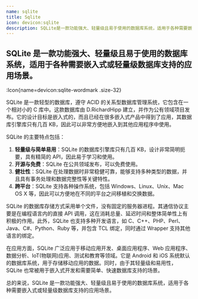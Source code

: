 ```yaml
---
name: sqlite
title: Sqlite
icon: devicon:sqlite
description: SQLite是一款功能强大、轻量级且易于使用的数据库系统，适用于各种需要嵌入式或轻量级数据库支持的应用场景。
---
```


## SQLite 是一款功能强大、轻量级且易于使用的数据库系统，适用于各种需要嵌入式或轻量级数据库支持的应用场景。

:Icon{name=devicon:sqlite-wordmark .size-32}

SQLite 是一款轻型的数据库，遵守 ACID 的关系型数据库管理系统，它包含在一个相对小的 C 库中。这款数据库由 D.RichardHipp 建立，并作为公有领域项目发布。它的设计目标是嵌入式的，而且已经在很多嵌入式产品中得到了应用，其数据库引擎库只有几百 KB，因此可以非常方便地嵌入到其他应用程序中使用。

SQLite 的主要特点包括：

1. **轻量级与简单易用**：SQLite 的数据库引擎库只有几百 KB，设计非常简明扼要，具有精简的 API，因此易于学习和使用。
2. **开源与免费**：SQLite 在公共领域发布，可以免费使用。
3. **健壮性**：SQLite 在处理数据时非常稳健可靠，能够支持多种类型的数据，并且具有事务处理和数据完整性等关键特性。
4. **跨平台**：SQLite 支持各种操作系统，包括 Windows、Linux、Unix、Mac OS X 等，因此可以方便地在不同的平台之间移植和交换数据。

SQLite 的数据库存储方式采用单个文件，没有固定的服务器进程。其通信协议主要是在编程语言内的直接 API 调用，这在消耗总量、延迟时间和整体简单性上有积极的作用。此外，SQLite 也支持多种开发语言，如 C、C++、PHP、Perl、Java、C#、Python、Ruby 等，并包含 TCL 绑定，同时通过 Wrapper 支持其他语言的绑定。

在应用方面，SQLite 广泛应用于移动应用开发、桌面应用程序、Web 应用程序、数据分析、IoT(物联网)应用、测试和教育等领域。它是 Android 和 iOS 系统默认的数据库系统，用于存储移动应用的数据。同时，由于其轻量级和易用性，SQLite 也常被用于嵌入式开发和需要简单、快速数据库支持的场景。

总的来说，SQLite 是一款功能强大、轻量级且易于使用的数据库系统，适用于各种需要嵌入式或轻量级数据库支持的应用场景。
